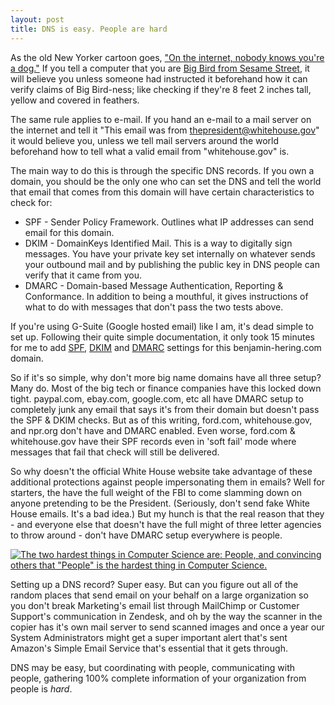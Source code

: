 ```yaml
---
layout: post
title: DNS is easy. People are hard
---
```

As the old New Yorker cartoon goes, ["On the internet, nobody knows you're a dog."](https://en.wikipedia.org/wiki/On_the_Internet,_nobody_knows_you%27re_a_dog) If you tell a computer that you are [Big Bird from Sesame Street](https://en.wikipedia.org/wiki/Big_Bird), it will believe you unless someone had instructed it beforehand how it can verify claims of Big Bird-ness; like checking if they're 8 feet 2 inches tall, yellow and covered in feathers.

The same rule applies to e-mail. If you hand an e-mail to a mail server on the internet and tell it "This email was from thepresident@whitehouse.gov" it would believe you, unless we tell mail servers around the world beforehand how to tell what a valid email from "whitehouse.gov" is. 

The main way to do this is through the specific DNS records. If you own a domain, you should be the only one who can set the DNS and tell the world that email that comes from this domain will have certain characteristics to check for:

* SPF - Sender Policy Framework. Outlines what IP addresses can send email for this domain.
* DKIM - DomainKeys Identified Mail. This is a way to digitally sign messages. You have your private key set internally on whatever sends your outbound mail and by publishing the public key in DNS people can verify that it came from you.
* DMARC - Domain-based Message Authentication, Reporting & Conformance. In addition to being a mouthful, it gives instructions of what to do with messages that don't pass the two tests above.

If you're using G-Suite (Google hosted email) like I am, it's dead simple to set up. Following their quite simple documentation, it only took 15 minutes for me to add  [SPF](https://support.google.com/a/answer/33786?hl=en&ref_topic=2759192&visit_id=1-636320706039003987-1662906503&rd=1), [DKIM](https://support.google.com/a/answer/174124?hl=en&ref_topic=2752442&visit_id=1-636320706039003987-1662906503&rd=1) and [DMARC](https://support.google.com/a/answer/2466563?hl=en&ref_topic=2759254) settings for this benjamin-hering.com domain.

So if it's so simple, why don't more big name domains have all three setup? Many do. Most of the big tech or finance companies have this locked down tight. paypal.com, ebay.com, google.com, etc all have DMARC setup to completely junk any email that says it's from their domain but doesn't pass the SPF & DKIM checks. But as of this writing, ford.com, whitehouse.gov, and npr.org don't have and DMARC enabled. Even worse, ford.com & whitehouse.gov have their SPF records even in 'soft fail' mode where messages that fail that check will still be delivered.

So why doesn't the official White House website take advantage of these additional protections against people impersonating them in emails? Well for starters, the have the full weight of the FBI to come slamming down on anyone pretending to be the President. (Seriously, don't send fake White House emails. It's a bad idea.) But my hunch is that the real reason that they - and everyone else that doesn't have the full might of three letter agencies to throw around - don't have DMARC setup everywhere is people.

[![The two hardest things in Computer Science are: People, and convincing others that "People" is the hardest thing in Computer Science.](https://blog.benjamin-hering.com/images/hardest-thing-is-people.png)](https://twitter.com/listrophy/status/876129823130869760)

Setting up a DNS record? Super easy. But can you figure out all of the random places that send email on your behalf on a large organization so you don't break Marketing's email list through MailChimp or Customer Support's communication in Zendesk, and oh by the way the scanner in the copier has it's own mail server to send scanned images and once a year our System Administrators might get a super important alert that's sent Amazon's Simple Email Service that's essential that it gets through.

DNS may be easy, but coordinating with people, communicating with people, gathering 100% complete information of your organization from people is *hard*. 
